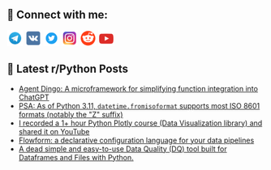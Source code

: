 ## 🔎 Connect with me:
[<img src="https://github.com/bullbesh/bullbesh/blob/main/images/Telegram.png" width="32" height="32" />](https://t.me/bullbesh)
[<img src="https://github.com/bullbesh/bullbesh/blob/main/images/VK.png" width="32" height="32" />](https://vk.com/bullbesh)
[<img src="https://github.com/bullbesh/bullbesh/blob/main/images/Twitter.png" width="32" height="32" />](https://twitter.com/bullbesh1)
[<img src="https://github.com/bullbesh/bullbesh/blob/main/images/Instagram.png" width="32" height="32" />](https://www.instagram.com/bullbesh)
[<img src="https://github.com/bullbesh/bullbesh/blob/main/images/Reddit.png" width="32" height="32" />](https://www.reddit.com/user/bullbesh)
[<img src="https://github.com/bullbesh/bullbesh/blob/main/images/YouTube.png" width="32" height="32" />](https://www.youtube.com/channel/UCtfjRs6uzgq5mfm8S06WTcg)

## 📕 Latest r/Python Posts
<!-- BLOG-POST-LIST:START -->
- [Agent Dingo: A microframework for simplifying function integration into ChatGPT](https://www.reddit.com/r/Python/comments/163va52/agent_dingo_a_microframework_for_simplifying/)
- [PSA: As of Python 3.11, `datetime.fromisoformat` supports most ISO 8601 formats &lpar;notably the &quot;Z&quot; suffix&rpar;](https://www.reddit.com/r/Python/comments/163ugsm/psa_as_of_python_311_datetimefromisoformat/)
- [I recorded a 1+ hour Python Plotly course &lpar;Data Visualization library&rpar; and shared it on YouTube](https://www.reddit.com/r/Python/comments/163s2vr/i_recorded_a_1_hour_python_plotly_course_data/)
- [Flowform: a declarative configuration language for your data pipelines](https://www.reddit.com/r/Python/comments/163rv9l/flowform_a_declarative_configuration_language_for/)
- [A dead simple and easy-to-use Data Quality &lpar;DQ&rpar; tool built for Dataframes and Files with Python.](https://www.reddit.com/r/Python/comments/163ri1c/a_dead_simple_and_easytouse_data_quality_dq_tool/)
<!-- BLOG-POST-LIST:END -->
